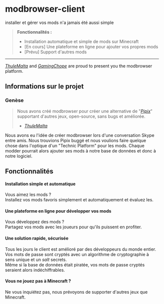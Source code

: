 modbrowser-client
===================
installer et gérer vos mods n'a jamais été aussi simple
> **Fonctionnalités :**
> - Installation automatique et simple de mods sur Minecraft
> - [En cours] Une plateforme en ligne pour ajouter vos propres mods
> - [Prévu] Support d'autres mods


----------

*[ThuleMalta](http://thulemalta.github.io)* and *[GamingChope](https://github.com/GamingChope)* are proud to present you the modbrowser platform.

Informations sur le projet
-------------
### Genèse

> Nous avons créé modbrowser pour créer une alternative de "*[Pipix](http://www.pixe-life.org/pipix/)*" supportant d'autres jeux, open-source, sans bugs et améliorée.
> - *[ThuleMalta](http://thulemalta.github.io)*   

Nous avons eu l'idée de créer modbrowser lors d'une conversation Skype entre amis. Nous trouvions Pipix buggé et nous voulions faire quelque chose dans l'optique d'un "Technic Platform" pour les mods. Chaque modder pourrait alors ajouter ses mods à notre base de données et donc à notre logiciel.

Fonctionnalités
-------------

#### Installation simple et automatique
Vous aimez les mods ?  
Installez vos mods favoris simplement et automatiquement et évaluez les.  

#### Une plateforme en ligne pour développer vos mods
Vous développez des mods ?  
Partagez vos mods avec les joueurs pour qu'ils puissent en profiter.

#### Une solution rapide, sécurisée
Tous les jours le client est amélioré par des développeurs du monde entier.  
Vos mots de passe sont cryptés avec un algorithme de cryptographie à sens unique et un _salt_ secrets.  
Même si la base de données était piratée, vos mots de passe cryptés seraient alors indéchiffrables.

#### Vous ne jouez pas à Minecraft ?
Ne vous inquiétez pas, nous prévoyons de supporter d'autres jeux que Minecraft.
